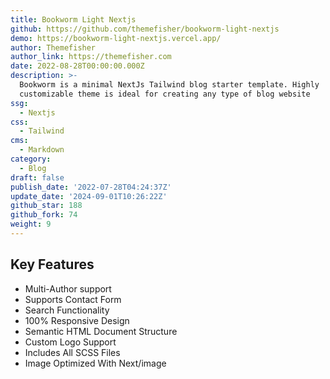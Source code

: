 ```yaml
---
title: Bookworm Light Nextjs
github: https://github.com/themefisher/bookworm-light-nextjs
demo: https://bookworm-light-nextjs.vercel.app/
author: Themefisher
author_link: https://themefisher.com
date: 2022-08-28T00:00:00.000Z
description: >-
  Bookworm is a minimal NextJs Tailwind blog starter template. Highly
  customizable theme is ideal for creating any type of blog website
ssg:
  - Nextjs
css:
  - Tailwind
cms:
  - Markdown
category:
  - Blog
draft: false
publish_date: '2022-07-28T04:24:37Z'
update_date: '2024-09-01T10:26:22Z'
github_star: 188
github_fork: 74
weight: 9
---
```


## Key Features

- Multi-Author support
- Supports Contact Form
- Search Functionality
- 100% Responsive Design
- Semantic HTML Document Structure
- Custom Logo Support
- Includes All SCSS Files
- Image Optimized With Next/image
